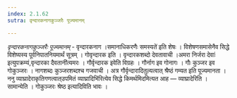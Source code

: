 ```yaml
---
index: 2.1.62
sutra: वृन्दारकनागकुञ्जरैः पूज्यमानम्

---
```

_वृन्दारकनागकुञ्जरैः पूज्यमानम्_ - वृन्दारकनाग ।समानाधिकरणैः समस्यते॑ इति शेषः । विशेषणसमासेनैव सिद्धे विशेष्यस्य पूर्वनिपातनियमार्थं सूत्रम् । गोवृन्दारक इति । वृन्दारकशब्दो देवतावाची ।अमरा निर्जरा देवाः॑ इत्युपक्रम्यं,वृन्दारका दैवतानी॑त्यमरः । गौर्वृन्दारक इवेति विग्रहः । गौर्नाग इव गोनागः । गौः कुञ्जर इव गोकुञ्जरः । नागशब्दः कुञ्जरशब्दश्च गजवाची । अत्र गौर्वृन्दारादितुल्यत्वात् श्रैष्ठं गम्यत इति पूज्यमानता । ननु व्याघ्रादेराकृतिगणत्वात्उपमितं व्याघ्रादिभि॑रित्येव सिद्धे किमर्थमिदमित्यत आह — व्याघ्रादेरिति । सामान्येति । गोकुञ्जरः श्रेष्ठ इत्यादिविति भावः ।